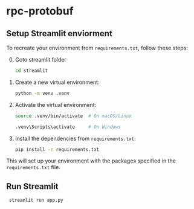 # rpc-protobuf

## Setup Streamlit enviorment
To recreate your environment from `requirements.txt`, follow these steps:

0. Goto streamlit folder
   ```bash
   cd streamlit
   ```


1. Create a new virtual environment:
   ```bash
   python -m venv .venv
   ```

2. Activate the virtual environment:
   ```bash
   source .venv/bin/activate  # On macOS/Linux
   ```

   ```bash
   .venv\Scripts\activate     # On Windows
   ```

3. Install the dependencies from `requirements.txt`:
   ```bash
   pip install -r requirements.txt
   ``` 

This will set up your environment with the packages specified in the `requirements.txt` file.

## Run Streamlit

   ```bash
    streamlit run app.py
   ```


